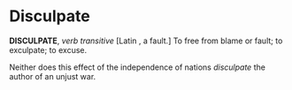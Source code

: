 # Disculpate

**DISCULPATE**, _verb transitive_ \[Latin , a fault.\] To free from blame or fault; to exculpate; to excuse.

Neither does this effect of the independence of nations _disculpate_ the author of an unjust war.
